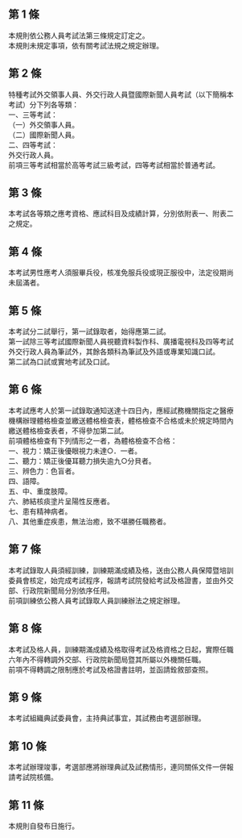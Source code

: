 第 1 條
-------
本規則依公務人員考試法第三條規定訂定之。  
本規則未規定事項，依有關考試法規之規定辦理。

第 2 條
-------
特種考試外交領事人員、外交行政人員暨國際新聞人員考試（以下簡稱本  
考試）分下列各等類：  
一、三等考試：  
（一）外交領事人員。  
（二）國際新聞人員。  
二、四等考試：  
    外交行政人員。  
前項三等考試相當於高等考試三級考試，四等考試相當於普通考試。

第 3 條
-------
本考試各等類之應考資格、應試科目及成績計算，分別依附表一、附表二  
之規定。

第 4 條
-------
本考試男性應考人須服畢兵役，核准免服兵役或現正服役中，法定役期尚  
未屆滿者。

第 5 條
-------
本考試分二試舉行，第一試錄取者，始得應第二試。  
第一試除三等考試國際新聞人員視聽資料製作科、廣播電視科及四等考試  
外交行政人員為筆試外，其餘各類科為筆試及外語或專業知識口試。  
第二試為口試或實地考試及口試。

第 6 條
-------
本考試應考人於第一試錄取通知送達十四日內，應經試務機關指定之醫療  
機構辦理體格檢查並繳送體格檢查表，體格檢查不合格或未於規定時間內  
繳送體格檢查表者，不得參加第二試。  
前項體格檢查有下列情形之一者，為體格檢查不合格：  
一、視力：矯正後優眼視力未達○．一者。  
二、聽力：矯正後優耳聽力損失逾九○分貝者。  
三、辨色力：色盲者。  
四、語障。  
五、中、重度肢障。  
六、肺結核痰塗片呈陽性反應者。  
七、患有精神病者。  
八、其他重症疾患，無法治癒，致不堪勝任職務者。

第 7 條
-------
本考試錄取人員須經訓練，訓練期滿成績及格，送由公務人員保障暨培訓  
委員會核定，始完成考試程序，報請考試院發給考試及格證書，並由外交  
部、行政院新聞局分別依序任用。  
前項訓練依公務人員考試錄取人員訓練辦法之規定辦理。

第 8 條
-------
本考試及格人員，訓練期滿成績及格取得考試及格資格之日起，實際任職  
六年內不得轉調外交部、行政院新聞局暨其所屬以外機關任職。  
前項不得轉調之限制應於考試及格證書註明，並函請銓敘部查照。

第 9 條
-------
本考試組織典試委員會，主持典試事宜，其試務由考選部辦理。

第 10 條
--------
本考試辦理竣事，考選部應將辦理典試及試務情形，連同關係文件一併報  
請考試院核備。

第 11 條
--------
本規則自發布日施行。

